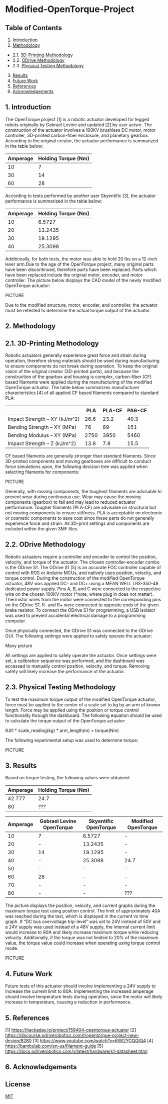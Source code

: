 # Modified-OpenTorque-Project

## Table of Contents

1. [Introduction](#1-introduction)  
2. [Methodology](#2-Methodology)
- 2.1. [3D-Printing Methodology](#31-3D-Printing-Methodology)
- 2.2. [ODrive Methodology](#32-ODrive-Methodology)
- 2.3. [Physical Testing Methodology](#33-Physical-Testing-Methodology)
3. [Results](#3-results)
4. [Future Work](#4-future-work)
5. [References](#5-references)
6. [Acknowledgements](#6-acknowledgements)

## 1. Introduction
The OpenTorque project [1] is a robotic actuator developed for legged robots originally by Gabrael Levine and updated [2] by user acisre. The construction of the actuator involves a 100KV brushless DC motor, motor controller, 3D-printed carbon-fiber enclosure, and planetary gearbox. According to the original creator, the actuator performance is summarized in the table below:

| Amperage | Holding Torque (Nm) |
| ------------- | ------------- |
| 10  | 7 |
| 30 | 14  |
| 60 | 28  |

According to tests performed by another user Skyentific [3], the actuator performance is summarized in the table below:

| Amperage | Holding Torque (Nm) |
| ------------- | ------------- |
| 10  | 6.5727 |
| 20 | 13.2435 |
| 30 | 19.1295 |
| 40 | 25.3098 |

Additionally, for both tests, the motor was able to hold 20 lbs on a 12-inch lever arm.Due to the age of the OpenTorque project, many original parts have been discontinued, therefore parts have been replaced. Parts which have been replaced include the original motor, encoder, and motor controller. The picture below displays the CAD model of the newly modified OpenTorque actuator:

PICTURE

Due to the modified structure, motor, encoder, and controller, the actuator must be retested to determine the actual torque output of the actuator. 

## 2. Methodology
## 2.1. 3D-Printing Methodology
Robotic actuators generally experience great force and strain during operation, therefore strong materials should be used during manufacturing to ensure components do not break during operation. To keep the original vision of the original creator (3D-printed parts), and because the construction of the gearbox and housing is complex, carbon-fiber (CF) based filaments were applied during the manufacturing of the modified OpenTorque actuator. The table below summarizes manufacturer characteristics [4] of all applied CF based filaments compared to standard PLA:

| | PLA | PLA-CF | PA6-CF |
| --- | ------------- | ------------- | ------------- |
| Impact Strength – XY (kJ/m^2)  | 26.6 | 23.2 | 40.3 |
| Bending Strength – XY (MPa) | 76 | 89 | 151 |
| Bending Modulus – XY (MPa) | 2750 | 3950 | 5460 |
| Impact Strength – Z (kJ/m^2) | 13.8 | 7.8 | 15.5 |

CF based filaments are generally stronger than standard filaments. Since 3D-printed components and moving gearboxes are difficult to conduct force simulations upon, the following decision tree was applied when selecting filaments for components:

PICTURE

Generally, with moving components, the toughest filaments are advisable to prevent wear during continuous use. Wear may cause the moving components (gearbox) to fail and may lead to reduced actuator performance. Tougher filaments (PLA-CF) are advisable on structural but not moving components to ensure stiffness. PLA is acceptable on electronic or cosmetic components to save cost since these parts do not generally experience force and strain. All 3D-print settings and components are included within the given 3MF files. 

## 2.2. ODrive Methodology
Robotic actuators require a controller and encoder to control the position, velocity, and torque of the actuator. The chosen controller-encoder combo is the ODrive S1. The ODrive S1 [5] is an accurate FOC controller capable of control with ROS or Arduino MCUs, and natively uses position, velocity, and torque control. During the construction of the modified OpenTorque actuator, 48V was applied DC- and DC+ using a MEAN WELL LRS-350-48 dedicated power supply. Pins A, B, and C were connected to the respective wire on the chosen 100KV motor (*note, where plug in does not matter). Thermistor wires from the motor were connected to the corresponding pins on the ODrive S1. R- and R+ were connected to opposite ends of the given brake resistor. To connect the ODrive S1 for programming, a USB isolator was used to prevent accidental electrical damage to a programming computer. 

Once physically connected, the ODrive S1 was connected to the ODrive GUI. The following settings were applied to safely operate the actuator:

Many picture

All settings are applied to safely operate the actuator. Once settings were set, a calibration sequence was performed, and the dashboard was accessed to manually control position, velocity, and torque. Removing safety will likely increase the performance of the actuator. 

## 2.3. Physical Testing Methodology
To test the maximum torque output of the modified OpenTorque actuator, force must be applied to the center of a scale set to kg by an arm of known length. Force may be applied using the position or torque control functionality through the dashboard. The following equation should be used to calculate the torque output of the OpenTorque actuator:

9.81  *  scale_reading(kg)  *  arm_length(m)  =  torque(Nm)

The following experimental setup was used to determine torque:

PICTURE

## 3. Results
Based on torque testing, the following values were obtained:

| Amperage | Holding Torque (Nm) |
| ------------- | ------------- |
| 42.777  | 24.7 |
| 80 | ??? |

| Amperage | Gabrael Levine OpenTorque | Skyentific OpenTorque | Modified OpenTorque |
| ------------- | ------------- | ------------- | ------------- |
| 10 | 7 | 	6.5727	| - | 
| 20 | - | 13.2435 | - | 
| 30 | 	14 | 19.1295 | - | 
| 40 | - | 25.3098 | 24.7 | 
| 50 | - | - | - | 
| 60 | 	28 | - | - | 
| 70 | - | - | - | 
| 80 | - | - | ??? | 

The picture displays the position, velocity, and current graphs during the maximum torque test using position control. The limit of approximately 40A was reached during the test, which is displayed in the current vs time graph. If “DC bus overvoltage trip-level” was set to 24V instead of 50V and a 24V supply was used instead of a 48V supply, the internal current limit would increase to 80A and likely increase maximum torque while reducing velocity. Additionally, if the torque was not limited to 20% of the maximum value, the torque value could increase when operating using torque control mode. 

PICTURE

## 4. Future Work
Future tests of this actuator should involve implementing a 24V supply to increase the current limit to 80A. Implementing the increased amperage should involve temperature tests during operation, since the motor will likely increase in temperature, causing a reduction in performance. 

## 5. References
[1] https://hackaday.io/project/159404-opentorque-actuator
[2] https://discourse.odriverobotics.com/t/opentorque-project-new-design/8280
[3] https://www.youtube.com/watch?v=6lW2YGQQIQ4
[4] https://bambulab.com/en-us/filament-guide
[5] https://docs.odriverobotics.com/v/latest/hardware/s1-datasheet.html

## 6. Acknowledgements

## License
[MIT](https://choosealicense.com/licenses/mit/)

